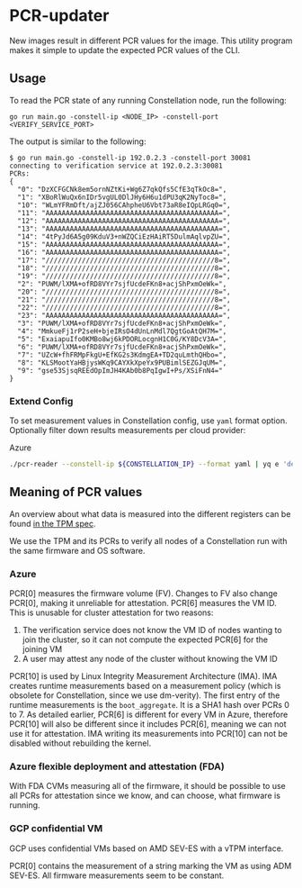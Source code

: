 # PCR-updater

New images result in different PCR values for the image.
This utility program makes it simple to update the expected PCR values of the CLI.

## Usage

To read the PCR state of any running Constellation node, run the following:

```shell
go run main.go -constell-ip <NODE_IP> -constell-port <VERIFY_SERVICE_PORT>
```

The output is similar to the following:

```shell
$ go run main.go -constell-ip 192.0.2.3 -constell-port 30081
connecting to verification service at 192.0.2.3:30081
PCRs:
{
  "0": "DzXCFGCNk8em5ornNZtKi+Wg6Z7qkQfs5CfE3qTkOc8=",
  "1": "XBoRlWuQx6nIDr5vgUL0DlJHy6H6u1dPU3qK2NyToc8=",
  "10": "WLmYFRmDft/ajZJ056CAhpheU6Vbt73aR8eIQpLRGq0=",
  "11": "AAAAAAAAAAAAAAAAAAAAAAAAAAAAAAAAAAAAAAAAAAA=",
  "12": "AAAAAAAAAAAAAAAAAAAAAAAAAAAAAAAAAAAAAAAAAAA=",
  "13": "AAAAAAAAAAAAAAAAAAAAAAAAAAAAAAAAAAAAAAAAAAA=",
  "14": "4tPyJd6A5g09KduV3+nWZQCiEzHAiRT5DulmAqlvpZU=",
  "15": "AAAAAAAAAAAAAAAAAAAAAAAAAAAAAAAAAAAAAAAAAAA=",
  "16": "AAAAAAAAAAAAAAAAAAAAAAAAAAAAAAAAAAAAAAAAAAA=",
  "17": "//////////////////////////////////////////8=",
  "18": "//////////////////////////////////////////8=",
  "19": "//////////////////////////////////////////8=",
  "2": "PUWM/lXMA+ofRD8VYr7sjfUcdeFKn8+acjShPxmOeWk=",
  "20": "//////////////////////////////////////////8=",
  "21": "//////////////////////////////////////////8=",
  "22": "//////////////////////////////////////////8=",
  "23": "AAAAAAAAAAAAAAAAAAAAAAAAAAAAAAAAAAAAAAAAAAA=",
  "3": "PUWM/lXMA+ofRD8VYr7sjfUcdeFKn8+acjShPxmOeWk=",
  "4": "MmkueFj1rP2seH+bjeIRsO4dUnLnMdl7QgtGoAtQH7M=",
  "5": "ExaiapuIfo0KMBo8wj6kPDORLocgnH1C0G/KY8DcV3A=",
  "6": "PUWM/lXMA+ofRD8VYr7sjfUcdeFKn8+acjShPxmOeWk=",
  "7": "UZcW+fhFRMpFkgU+EfKG2s3KdmgEA+TD2quLmthQHbo=",
  "8": "KLSMootYaHBjysWKq9CAYXkXpeYx9PUBimlSEZGJqUM=",
  "9": "gse53SjsqREEdOpImJH4KAb0b8PqIgwI+Ps/XSiFnN4="
}
```

### Extend Config

To set measurement values in Constellation config, use `yaml` format option.
Optionally filter down results measurements per cloud provider:

Azure

```bash
./pcr-reader --constell-ip ${CONSTELLATION_IP} --format yaml | yq e 'del(.[0,6,10,11,12,13,14,15,16,17,18,19,20,21,22,23])' -
```

## Meaning of PCR values

An overview about what data is measured into the different registers can be found [in the TPM spec](https://trustedcomputinggroup.org/wp-content/uploads/TCG_PCClient_PFP_r1p05_v23_pub.pdf#%5B%7B%22num%22%3A157%2C%22gen%22%3A0%7D%2C%7B%22name%22%3A%22XYZ%22%7D%2C33%2C400%2C0%5D).

We use the TPM and its PCRs to verify all nodes of a Constellation run with the same firmware and OS software.

### Azure

PCR[0] measures the firmware volume (FV). Changes to FV also change PCR[0], making it unreliable for attestation.
PCR[6] measures the VM ID. This is unusable for cluster attestation for two reasons:

1. The verification service does not know the VM ID of nodes wanting to join the cluster, so it can not compute the expected PCR[6] for the joining VM
2. A user may attest any node of the cluster without knowing the VM ID

PCR[10] is used by Linux Integrity Measurement Architecture (IMA).
IMA creates runtime measurements based on a measurement policy (which is obsolete for Constellation, since we use dm-verity).
The first entry of the runtime measurements is the `boot_aggregate`. It is a SHA1 hash over PCRs 0 to 7.
As detailed earlier, PCR[6] is different for every VM in Azure, therefore PCR[10] will also be different since it includes PCR[6], meaning we can not use it for attestation.
IMA writing its measurements into PCR[10] can not be disabled without rebuilding the kernel.

### Azure flexible deployment and attestation (FDA)

With FDA CVMs measuring all of the firmware, it should be possible to use all PCRs for attestation since we know, and can choose, what firmware is running.

### GCP confidential VM

GCP uses confidential VMs based on AMD SEV-ES with a vTPM interface.

PCR[0] contains the measurement of a string marking the VM as using ADM SEV-ES.
All firmware measurements seem to be constant.
